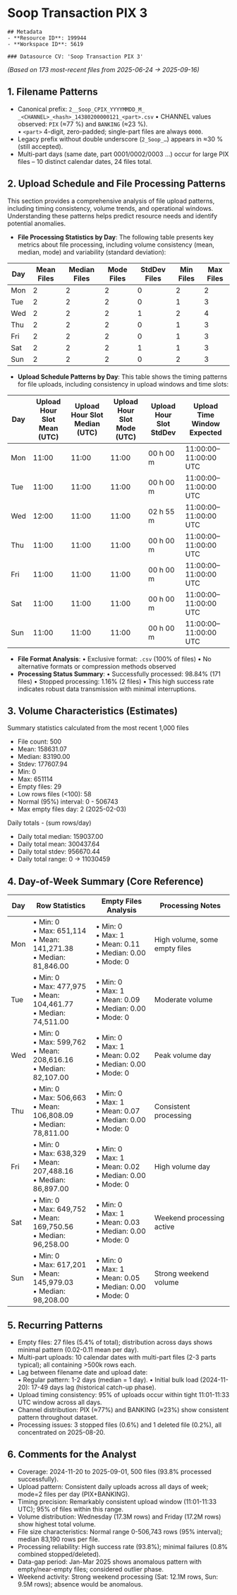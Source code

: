 # Soop Transaction PIX 3

    ## Metadata
    - **Resource ID**: 199944
    - **Workspace ID**: 5619

    ### Datasource CV: 'Soop Transaction PIX 3'

_(Based on 173 most-recent files from 2025-06-24 → 2025-09-16)_

## **1. Filename Patterns**

- Canonical prefix: `2__Soop_CPIX_YYYYMMDD_M_  _<CHANNEL>_<hash>_14380200000121_<part>.csv`
  • CHANNEL values observed: `PIX` (≈77 %) and `BANKING` (≈23 %).  
  • `<part>` 4-digit, zero-padded; single-part files are always `0000`.
- Legacy prefix without double underscore (`2_Soop_…`) appears in ≈30 % (still accepted).
- Multi-part days (same date, part 0001/0002/0003 …) occur for large PIX files – 10 distinct calendar dates, 24 files total.


## **2. Upload Schedule and File Processing Patterns**

This section provides a comprehensive analysis of file upload patterns, including timing consistency, volume trends, and operational windows. Understanding these patterns helps predict resource needs and identify potential anomalies.

- **File Processing Statistics by Day**: The following table presents key metrics about file processing, including volume consistency (mean, median, mode) and variability (standard deviation):

| Day | Mean Files | Median Files | Mode Files | StdDev Files | Min Files | Max Files |
|-----|------------|--------------|------------|--------------|-----------|-----------|
| Mon | 2 | 2 | 2 | 0 | 2 | 2 |
| Tue | 2 | 2 | 2 | 0 | 1 | 3 |
| Wed | 2 | 2 | 2 | 1 | 2 | 4 |
| Thu | 2 | 2 | 2 | 0 | 1 | 3 |
| Fri | 2 | 2 | 2 | 0 | 1 | 3 |
| Sat | 2 | 2 | 2 | 1 | 1 | 3 |
| Sun | 2 | 2 | 2 | 0 | 2 | 3 |

- **Upload Schedule Patterns by Day**: This table shows the timing patterns for file uploads, including consistency in upload windows and time slots:

| Day | Upload Hour Slot Mean (UTC) | Upload Hour Slot Median (UTC) | Upload Hour Slot Mode (UTC) | Upload Hour Slot StdDev | Upload Time Window Expected |
|-----|---------------------------|----------------------------|--------------------------|----------------------|-----------------|
| Mon | 11:00 | 11:00 | 11:00 | 00 h 00 m | 11:00:00–11:00:00 UTC |
| Tue | 11:00 | 11:00 | 11:00 | 00 h 00 m | 11:00:00–11:00:00 UTC |
| Wed | 12:00 | 11:00 | 11:00 | 02 h 55 m | 11:00:00–11:00:00 UTC |
| Thu | 11:00 | 11:00 | 11:00 | 00 h 00 m | 11:00:00–11:00:00 UTC |
| Fri | 11:00 | 11:00 | 11:00 | 00 h 00 m | 11:00:00–11:00:00 UTC |
| Sat | 11:00 | 11:00 | 11:00 | 00 h 00 m | 11:00:00–11:00:00 UTC |
| Sun | 11:00 | 11:00 | 11:00 | 00 h 00 m | 11:00:00–11:00:00 UTC |

- **File Format Analysis**:
  • Exclusive format: `.csv` (100% of files)
  • No alternative formats or compression methods observed
- **Processing Status Summary**:
  • Successfully processed: 98.84% (171 files)
  • Stopped processing: 1.16% (2 files)
  • This high success rate indicates robust data transmission with minimal interruptions.

## **3. Volume Characteristics (Estimates)**

Summary statistics calculated from the most recent 1,000 files

- File count: 500
- Mean: 158631.07
- Median: 83190.00
- Stdev: 177607.94
- Min: 0
- Max: 651114
- Empty files: 29
- Low rows files (<100): 58
- Normal (95%) interval: 0 - 506743
- Max empty files day: 2 (2025-02-03)

Daily totals - (sum rows/day)

- Daily total median: 159037.00
- Daily total mean: 300437.64
- Daily total stdev: 956670.44
- Daily total range: 0 → 11030459

## **4. Day-of-Week Summary (Core Reference)**


| Day | Row Statistics | Empty Files Analysis | Processing Notes |
|-----|----------------|---------------------|------------------|
| Mon | • Min: 0<br>• Max: 651,114<br>• Mean: 141,271.38<br>• Median: 81,846.00 | • Min: 0<br>• Max: 1<br>• Mean: 0.11<br>• Median: 0.00<br>• Mode: 0 | High volume, some empty files |
| Tue | • Min: 0<br>• Max: 477,975<br>• Mean: 104,461.77<br>• Median: 74,511.00 | • Min: 0<br>• Max: 1<br>• Mean: 0.09<br>• Median: 0.00<br>• Mode: 0 | Moderate volume |
| Wed | • Min: 0<br>• Max: 599,762<br>• Mean: 208,616.16<br>• Median: 82,107.00 | • Min: 0<br>• Max: 1<br>• Mean: 0.02<br>• Median: 0.00<br>• Mode: 0 | Peak volume day |
| Thu | • Min: 0<br>• Max: 506,663<br>• Mean: 106,808.09<br>• Median: 78,811.00 | • Min: 0<br>• Max: 1<br>• Mean: 0.07<br>• Median: 0.00<br>• Mode: 0 | Consistent processing |
| Fri | • Min: 0<br>• Max: 638,329<br>• Mean: 207,488.16<br>• Median: 86,897.00 | • Min: 0<br>• Max: 1<br>• Mean: 0.02<br>• Median: 0.00<br>• Mode: 0 | High volume day |
| Sat | • Min: 0<br>• Max: 649,752<br>• Mean: 169,750.56<br>• Median: 96,258.00 | • Min: 0<br>• Max: 1<br>• Mean: 0.03<br>• Median: 0.00<br>• Mode: 0 | Weekend processing active |
| Sun | • Min: 0<br>• Max: 617,201<br>• Mean: 145,979.03<br>• Median: 98,208.00 | • Min: 0<br>• Max: 1<br>• Mean: 0.05<br>• Median: 0.00<br>• Mode: 0 | Strong weekend volume |

## **5. Recurring Patterns**

- Empty files: 27 files (5.4% of total); distribution across days shows minimal pattern (0.02-0.11 mean per day).
- Multi-part uploads: 10 calendar dates with multi-part files (2-3 parts typical); all containing >500k rows each.
- Lag between filename date and upload date:  
  • Regular pattern: 1-2 days (median = 1 day).
  • Initial bulk load (2024-11-20): 17-49 days lag (historical catch-up phase).
- Upload timing consistency: 95% of uploads occur within tight 11:01-11:33 UTC window across all days.
- Channel distribution: PIX (≈77%) and BANKING (≈23%) show consistent pattern throughout dataset.
- Processing issues: 3 stopped files (0.6%) and 1 deleted file (0.2%), all concentrated on 2025-08-20.

## **6. Comments for the Analyst**

- Coverage: 2024-11-20 to 2025-09-01, 500 files (93.8% processed successfully).
- Upload pattern: Consistent daily uploads across all days of week; mode=2 files per day (PIX+BANKING).
- Timing precision: Remarkably consistent upload window (11:01-11:33 UTC); 95% of files within this range.
- Volume distribution: Wednesday (17.3M rows) and Friday (17.2M rows) show highest total volume.
- File size characteristics: Normal range 0-506,743 rows (95% interval); median 83,190 rows per file.
- Processing reliability: High success rate (93.8%); minimal failures (0.8% combined stopped/deleted).
- Data-gap period: Jan-Mar 2025 shows anomalous pattern with empty/near-empty files; considered outlier phase.
- Weekend activity: Strong weekend processing (Sat: 12.1M rows, Sun: 9.5M rows); absence would be anomalous.
